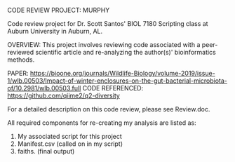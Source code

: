 CODE REVIEW PROJECT: MURPHY

Code review project for Dr. Scott Santos' BIOL 7180 Scripting class at Auburn University in Auburn, AL.

OVERVIEW: This project involves reviewing code associated with a peer-reviewed scientific article and re-analyzing the author(s)' bioinformatics methods.

PAPER: https://bioone.org/journals/Wildlife-Biology/volume-2019/issue-1/wlb.00503/Impact-of-winter-enclosures-on-the-gut-bacterial-microbiota-of/10.2981/wlb.00503.full
CODE REFERENCED: https://github.com/qiime2/q2-diversity

For a detailed description on this code review, please see Review.doc.

All required components for re-creating my analysis are listed as:
1) My associated script for this project
2) Manifest.csv (called on in my script)
3) faiths. (final output)
